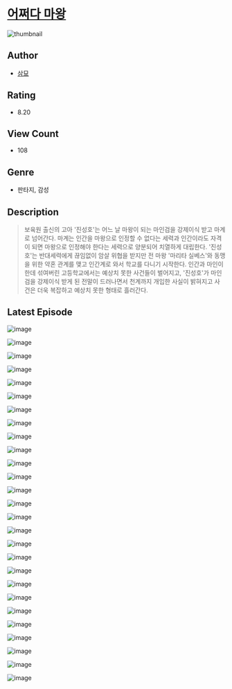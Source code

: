 # [어쩌다 마왕](https://comic.naver.com/bestChallenge/list?titleId=810124)
![thumbnail](https://image-comic.pstatic.net/user_contents_data/challenge_comic/2023/05/23/360079/upload_3690762782504071521_480x623.jpeg)

## Author
- [삼묘](https://comic.naver.com/artistTitle?id=360079)

## Rating
- 8.20

## View Count
- 108

## Genre
- 판타지, 감성

## Description
> 보육원 출신의 고아 '진성호'는 어느 날 마왕이 되는 마인검을 강제이식 받고 마계로 넘어간다. 마계는 인간을 마왕으로 인정할 수 없다는 세력과 인간이라도 자격이 되면 마왕으로 인정해야 한다는 세력으로 양분되어 치열하게 대립한다. '진성호'는 반대세력에게 끊임없이 암살 위협을 받지만 전 마왕 '마리타 실베스'와 동맹을 위한 약혼 관계를 맺고 인간계로 와서 학교를 다니기 시작한다. 인간과 마인이 한데 섞여버린 고등학교에서는 예상치 못한 사건들이 벌어지고, '진성호'가 마인검을 강제이식 받게 된 전말이 드러나면서 천계까지 개입한 사실이 밝혀지고 사건은 더욱 복잡하고 예상치 못한 형태로 흘러간다.


## Latest Episode
![image](https://image-comic.pstatic.net/user_contents_data/challenge_comic/2023/05/23/360079/upload_7148448692463625318.jpeg)

![image](https://image-comic.pstatic.net/user_contents_data/challenge_comic/2023/05/23/360079/upload_7148112250475733297.jpeg)

![image](https://image-comic.pstatic.net/user_contents_data/challenge_comic/2023/05/23/360079/upload_3486742915210241126.jpeg)

![image](https://image-comic.pstatic.net/user_contents_data/challenge_comic/2023/05/23/360079/upload_3702302174113718885.jpeg)

![image](https://image-comic.pstatic.net/user_contents_data/challenge_comic/2023/05/23/360079/upload_3631134274769598054.jpeg)

![image](https://image-comic.pstatic.net/user_contents_data/challenge_comic/2023/05/23/360079/upload_7076671469645804087.jpeg)

![image](https://image-comic.pstatic.net/user_contents_data/challenge_comic/2023/05/23/360079/upload_3473174933905422694.jpeg)

![image](https://image-comic.pstatic.net/user_contents_data/challenge_comic/2023/05/23/360079/upload_3906091156797678385.jpeg)

![image](https://image-comic.pstatic.net/user_contents_data/challenge_comic/2023/05/23/360079/upload_7162523747804931169.jpeg)

![image](https://image-comic.pstatic.net/user_contents_data/challenge_comic/2023/05/23/360079/upload_7377233968177898040.jpeg)

![image](https://image-comic.pstatic.net/user_contents_data/challenge_comic/2023/05/23/360079/upload_7234526361999992375.jpeg)

![image](https://image-comic.pstatic.net/user_contents_data/challenge_comic/2023/05/23/360079/upload_7292515507194902115.jpeg)

![image](https://image-comic.pstatic.net/user_contents_data/challenge_comic/2023/05/23/360079/upload_3486965029463470130.jpeg)

![image](https://image-comic.pstatic.net/user_contents_data/challenge_comic/2023/05/23/360079/upload_7305743924842738227.jpeg)

![image](https://image-comic.pstatic.net/user_contents_data/challenge_comic/2023/05/23/360079/upload_3775250372573411686.jpeg)

![image](https://image-comic.pstatic.net/user_contents_data/challenge_comic/2023/05/23/360079/upload_3473228800649934136.jpeg)

![image](https://image-comic.pstatic.net/user_contents_data/challenge_comic/2023/05/23/360079/upload_7148679572739023670.jpeg)

![image](https://image-comic.pstatic.net/user_contents_data/challenge_comic/2023/05/23/360079/upload_3990815124857370930.jpeg)

![image](https://image-comic.pstatic.net/user_contents_data/challenge_comic/2023/05/23/360079/upload_3617627697018320178.jpeg)

![image](https://image-comic.pstatic.net/user_contents_data/challenge_comic/2023/05/23/360079/upload_3689634684278749234.jpeg)

![image](https://image-comic.pstatic.net/user_contents_data/challenge_comic/2023/05/23/360079/upload_3690471403282512179.jpeg)

![image](https://image-comic.pstatic.net/user_contents_data/challenge_comic/2023/05/23/360079/upload_7017224170236031334.jpeg)

![image](https://image-comic.pstatic.net/user_contents_data/challenge_comic/2023/05/23/360079/upload_7233679728634770278.jpeg)

![image](https://image-comic.pstatic.net/user_contents_data/challenge_comic/2023/05/23/360079/upload_7234250371663147825.jpeg)

![image](https://image-comic.pstatic.net/user_contents_data/challenge_comic/2023/05/23/360079/upload_4063483153873199665.jpeg)

![image](https://image-comic.pstatic.net/user_contents_data/challenge_comic/2023/05/23/360079/upload_3630854822719468087.jpeg)

![image](https://image-comic.pstatic.net/user_contents_data/challenge_comic/2023/05/23/360079/upload_3919651421622907440.jpeg)
